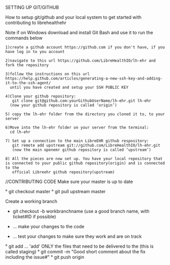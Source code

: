 SETTING UP GIT/GITHUB

How to setup git/github and your local system to get started with contributing to librehealthehr

Note if on Windows download and install Git Bash and use it to run the commands below

	1)create a github account https://github.com if you don't have, if you have log in to you account
	
	2)navigate to this url https://github.com/LibreHealthIO/lh-ehr and fork the repository

	3)follow the instructions on this url https://help.github.com/articles/generating-a-new-ssh-key-and-adding-it-to-the-ssh-agent/
	  until you have created and setup your SSH PUBLIC KEY

	4)Clone your github repository:
	   git clone git@github.com:yourGithubUserName/lh-ehr.git lh-ehr
	  (now your github repository is called ‘origin’)

	5) copy the lh-ehr folder from the directory you cloned it to, to your server

	6)Move into the lh-ehr folder on your server from the terminal:
	  cd lh-ehr

	7) Set up a connection to the main LibreEHR github respository:
	   git remote add upstream git://github.com/LibreHealthIO/lh-ehr.git
	   (now the main openemr github repository is called ‘upstream’)

	8) All the pieces are now set up. You have your local repository that is connected to your public github repository(origin) and is connected to the
	   official Libreehr github repository(upstream)
 	
//CONTRIBUTING CODE
Make sure your master is up to date

° git checkout master
° git pull upstream master

Create a working branch

- git checkout -b workbranchname  (use a good branch name, with ticket#ID if possible)

- ... make your changes to the code
- ... test your changes to make sure they work and are on track

° git add ... 'add' ONLY the files that need to be delivered to the (this is called staging)
° git commit -m "Good short comment about the fix including the issue#" 
° git push origin <workbranchname> 


